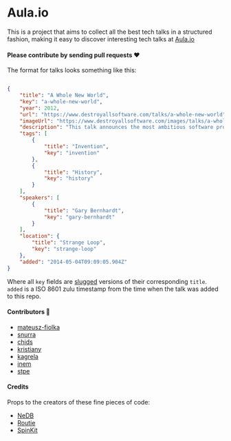 Aula.io
====

This is a project that aims to collect all the best tech talks in a structured fashion, making it easy to discover interesting tech talks at [Aula.io](http://www.aula.io)



#### Please contribute by sending pull requests :heart:

The format for talks looks something like this:
```json

{
    "title": "A Whole New World",
    "key": "a-whole-new-world",
    "year": 2012,
    "url": "https://www.destroyallsoftware.com/talks/a-whole-new-world",
    "imageUrl": "https://www.destroyallsoftware.com/images/talks/a-whole-new-world.preview.png",
    "description": "This talk announces the most ambitious software project I've ever undertaken, then considers why its existence is so surprising (and in some cases frustrating) to people.",
    "tags": [
        {
            "title": "Invention",
            "key": "invention"
        },
        {
            "title": "History",
            "key": "history"
        }
    ],
    "speakers": [
        {
            "title": "Gary Bernhardt",
            "key": "gary-bernhardt"
        }
    ],
    "location": {
        "title": "Strange Loop",
        "key": "strange-loop"
    },
    "added": "2014-05-04T09:09:05.904Z"
}
```

Where all `key` fields are [slugged](http://blog.tersmitten.nl/slugify/) versions of their corresponding `title`. `added` is a ISO 8601 zulu timestamp from the time when the talk was added to this repo.

#### Contributors :raised_hands:
* [mateusz-fiolka](https://github.com/mateusz-fiolka)
* [snurra](https://github.com/snurra)
* [chids](https://github.com/chids)
* [kristiany](https://github.com/kristiany)
* [kagrela](https://github.com/kagrela)
* [inem](https://github.com/inem)
* [stpe](https://github.com/stpe)

#### Credits
Props to the creators of these fine pieces of code:
* [NeDB](https://github.com/louischatriot/nedb)
* [Routie](https://github.com/jgallen23/routie)
* [SpinKit](https://github.com/tobiasahlin/SpinKit)
